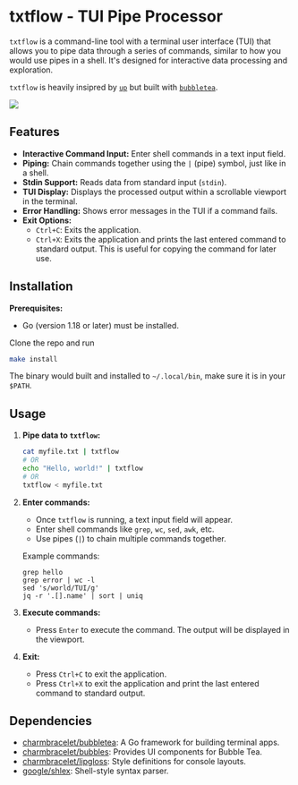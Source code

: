 # txtflow - TUI Pipe Processor

`txtflow` is a command-line tool with a terminal user interface (TUI) that allows you to pipe data through a series of commands, similar to how you would use pipes in a shell. It's designed for interactive data processing and exploration.

`txtflow` is heavily insipred by [`up`](https://github.com/akavel/up) but built with [`bubbletea`](https://github.com/charmbracelet/bubbletea).

![](https://raw.github.com/hzqtc/txtflow/master/demo.gif)

## Features

-   **Interactive Command Input:** Enter shell commands in a text input field.
-   **Piping:** Chain commands together using the `|` (pipe) symbol, just like in a shell.
-   **Stdin Support:** Reads data from standard input (`stdin`).
-   **TUI Display:** Displays the processed output within a scrollable viewport in the terminal.
-   **Error Handling:** Shows error messages in the TUI if a command fails.
-   **Exit Options:**
    -   `Ctrl+C`: Exits the application.
    -   `Ctrl+X`: Exits the application and prints the last entered command to standard output. This is useful for copying the command for later use.

## Installation

**Prerequisites:**

-   Go (version 1.18 or later) must be installed.

Clone the repo and run

```bash
make install
```

The binary would built and installed to `~/.local/bin`, make sure it is in your `$PATH`.

## Usage

1.  **Pipe data to `txtflow`:**

    ```bash
    cat myfile.txt | txtflow
    # OR
    echo "Hello, world!" | txtflow
    # OR
    txtflow < myfile.txt
    ```

2.  **Enter commands:**

    -   Once `txtflow` is running, a text input field will appear.
    -   Enter shell commands like `grep`, `wc`, `sed`, `awk`, etc.
    -   Use pipes (`|`) to chain multiple commands together.

    Example commands:

    ```
    grep hello
    grep error | wc -l
    sed 's/world/TUI/g'
    jq -r '.[].name' | sort | uniq
    ```

3.  **Execute commands:**

    -   Press `Enter` to execute the command. The output will be displayed in the viewport.

4.  **Exit:**

    -   Press `Ctrl+C` to exit the application.
    -   Press `Ctrl+X` to exit the application and print the last entered command to standard output.

## Dependencies

-   [charmbracelet/bubbletea](https://github.com/charmbracelet/bubbletea): A Go framework for building terminal apps.
-   [charmbracelet/bubbles](https://github.com/charmbracelet/bubbles): Provides UI components for Bubble Tea.
-   [charmbracelet/lipgloss](https://github.com/charmbracelet/lipgloss): Style definitions for console layouts.
-   [google/shlex](https://github.com/google/shlex):  Shell-style syntax parser.
